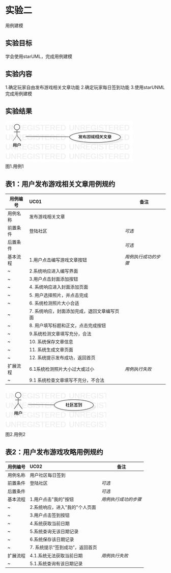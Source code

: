 # 实验二
用例建模
## 实验目标
学会使用starUML，完成用例建模
## 实验内容
1.确定玩家自由发布游戏相关文章功能
2.确定玩家每日签到功能
3.使用starUNML完成用例建模
## 实验结果
![用例图1](./UseCase1.jpg)  
图1.用例1
## 表1：用户发布游戏相关文章用例规约  

用例编号  | UC01 | 备注  
-|:-|-  
用例名称  | 发布游戏相关文章  |   
前置条件  |   登陆社区   | *可选*   
后置条件  |      | *可选*   
基本流程  | 1.用户点击编写游戏文章按钮  |*用例执行成功的步骤*    
~| 2.系统响应进入编写界面 |   
~| 3.用户点击封面添加按钮   |  
~| 4. 系统响应进入封面添加页面 |
~| 5. 用户选择照片，并点击完成  |
~| 6. 系统检测照片大小合适 | 
~| 7. 系统响应，封面添加完成，退回文章编写页面  |
~| 8. 用户填写标题和正文，点击完成按钮  |
~| 9.系统检测文章填写充分，合法  |
~| 10. 系统保存文章信息  |  
~| 11. 系统生成文章页面  |  
~| 12. 系统提示发布成功，返回首页  |  
扩展流程  | 6.1系统检测照片大小过大或过小 |*用例执行失败*    
~|  9.1 系统检查文章填写不充分，不合法  |  

![用例图2](./UseCase2.jpg)  
图2.用例2
## 表2：用户发布游戏攻略用例规约  

用例编号  | UC02 | 备注  
-|:-|-  
用例名称  | 用户社区每日签到  |   
前置条件  |   登陆社区   | *可选*   
后置条件  |      | *可选*   
基本流程  | 1.用户点击"我的"按钮 |*用例执行成功的步骤*    
~| 2.系统响应，进入"我的"个人页面  |   
~| 3.用户点击签到按钮  |   
~| 4.系统获取当前日期  | 
~| 5.系统查询无该日期记录  |
~| 6.系统保存该日期记录  |
~| 7. 系统提示“签到成功”，返回首页 |  
扩展流程 | 4.1.系统无法获取当前日期 | *用例执行失败* 
~| 5.1.系统查询有该日期记录 |   


  
